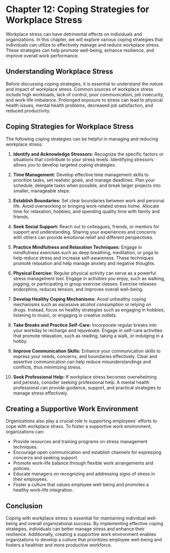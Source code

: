 Chapter 12: Coping Strategies for Workplace Stress
==================================================

Workplace stress can have detrimental effects on individuals and organizations. In this chapter, we will explore various coping strategies that individuals can utilize to effectively manage and reduce workplace stress. These strategies can help promote well-being, enhance resilience, and improve overall work performance.

**Understanding Workplace Stress**
----------------------------------

Before discussing coping strategies, it is essential to understand the nature and impact of workplace stress. Common sources of workplace stress include high workloads, lack of control, poor communication, job insecurity, and work-life imbalance. Prolonged exposure to stress can lead to physical health issues, mental health problems, decreased job satisfaction, and reduced productivity.

**Coping Strategies for Workplace Stress**
------------------------------------------

The following coping strategies can be helpful in managing and reducing workplace stress:

1. **Identify and Acknowledge Stressors:** Recognize the specific factors or situations that contribute to your stress levels. Identifying stressors allows you to develop targeted coping strategies.

2. **Time Management:** Develop effective time management skills to prioritize tasks, set realistic goals, and manage deadlines. Plan your schedule, delegate tasks when possible, and break larger projects into smaller, manageable steps.

3. **Establish Boundaries:** Set clear boundaries between work and personal life. Avoid overworking or bringing work-related stress home. Allocate time for relaxation, hobbies, and spending quality time with family and friends.

4. **Seek Social Support:** Reach out to colleagues, friends, or mentors for support and understanding. Sharing your experiences and concerns with others can provide emotional relief and different perspectives.

5. **Practice Mindfulness and Relaxation Techniques:** Engage in mindfulness exercises such as deep breathing, meditation, or yoga to help reduce stress and increase self-awareness. These techniques promote relaxation and help manage anxiety and negative thoughts.

6. **Physical Exercise:** Regular physical activity can serve as a powerful stress management tool. Engage in activities you enjoy, such as walking, jogging, or participating in group exercise classes. Exercise releases endorphins, reduces tension, and improves overall well-being.

7. **Develop Healthy Coping Mechanisms:** Avoid unhealthy coping mechanisms such as excessive alcohol consumption or relying on drugs. Instead, focus on healthy strategies such as engaging in hobbies, listening to music, or engaging in creative outlets.

8. **Take Breaks and Practice Self-Care:** Incorporate regular breaks into your workday to recharge and rejuvenate. Engage in self-care activities that promote relaxation, such as reading, taking a walk, or indulging in a hobby.

9. **Improve Communication Skills:** Enhance your communication skills to express your needs, concerns, and boundaries effectively. Clear and assertive communication can help reduce misunderstandings and conflicts, thus minimizing stress.

10. **Seek Professional Help:** If workplace stress becomes overwhelming and persists, consider seeking professional help. A mental health professional can provide guidance, support, and practical strategies to manage stress effectively.

**Creating a Supportive Work Environment**
------------------------------------------

Organizations also play a crucial role in supporting employees' efforts to cope with workplace stress. To foster a supportive work environment, organizations can:

* Provide resources and training programs on stress management techniques.
* Encourage open communication and establish channels for expressing concerns and seeking support.
* Promote work-life balance through flexible work arrangements and policies.
* Educate managers on recognizing and addressing signs of stress in their employees.
* Foster a culture that values employee well-being and promotes a healthy work-life integration.

**Conclusion**
--------------

Coping with workplace stress is essential for maintaining individual well-being and overall organizational success. By implementing effective coping strategies, individuals can better manage stress and enhance their resilience. Additionally, creating a supportive work environment enables organizations to develop a culture that prioritizes employee well-being and fosters a healthier and more productive workforce.
